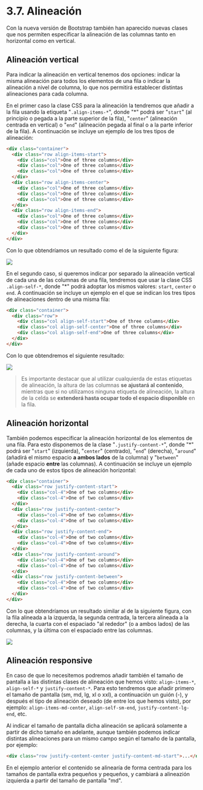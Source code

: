 # 3.7. Alineación

Con la nueva versión de Bootstrap también han aparecido nuevas clases que nos permiten especificar la alineación de las columnas tanto en horizontal como en vertical.

## Alineación vertical

Para indicar la alineación en vertical tenemos dos opciones: indicar la misma alineación para todos los elementos de una fila o indicar la alineación a nivel de columna, lo que nos permitirá establecer distintas alineaciones para cada columna.

En el primer caso la clase CSS para la alineación la tendremos que añadir a la fila usando la etiqueta "`.align-items-*`", donde "\*" podrá ser "`start`" (al principio o pegada a la parte superior de la fila), "`center`" (alineación centrada en vertical) o "`end`" (alineación pegada al final o a la parte inferior de la fila). A continuación se incluye un ejemplo de los tres tipos de alineación:

```html
<div class="container">
  <div class="row align-items-start">
    <div class="col">One of three columns</div>
    <div class="col">One of three columns</div>
    <div class="col">One of three columns</div>
  </div>
  <div class="row align-items-center">
    <div class="col">One of three columns</div>
    <div class="col">One of three columns</div>
    <div class="col">One of three columns</div>
  </div>
  <div class="row align-items-end">
    <div class="col">One of three columns</div>
    <div class="col">One of three columns</div>
    <div class="col">One of three columns</div>
  </div>
</div>
```

Con lo que obtendríamos un resultado como el de la siguiente figura:

![](assets/ejemplo-alineacion-1.png)

En el segundo caso, si queremos indicar por separado la alineación vertical de cada una de las columnas de una fila, tendremos que usar la clase CSS `.align-self-*`, donde "\*" podrá adoptar los mismos valores: `start`, `center` o `end`. A continuación se incluye un ejemplo en el que se indican los tres tipos de alineaciones dentro de una misma fila:

```html
<div class="container">
  <div class="row">
    <div class="col align-self-start">One of three columns</div>
    <div class="col align-self-center">One of three columns</div>
    <div class="col align-self-end">One of three columns</div>
  </div>
</div>
```

Con lo que obtendremos el siguiente resultado:

![](assets/ejemplo-alineacion-2.png)

> Es importante destacar que al utilizar cualquierda de estas etiquetas de alineación, la altura de las columnas **se ajustará al contenido**, mientras que si no utilizamos ninguna etiqueta de alineación, la altura de la celda se **extenderá hasta ocupar todo el espacio disponible** en la fila.

## Alineación horizontal

También podemos especificar la alineación horizontal de los elementos de una fila. Para esto disponemos de la clase "`.justify-content-*`", donde "\*" podrá ser "`start`" (izquierda), "`center`" (centrado), "`end`" (derecha), "`around`" (añadirá el mismo espacio **a ambos lados** de la columna) y "`between`" (añade espacio **entre** las columnas). A continuación se incluye un ejemplo de cada uno de estos tipos de alineación horizontal:

```html
<div class="container">
  <div class="row justify-content-start">
    <div class="col-4">One of two columns</div>
    <div class="col-4">One of two columns</div>
  </div>
  <div class="row justify-content-center">
    <div class="col-4">One of two columns</div>
    <div class="col-4">One of two columns</div>
  </div>
  <div class="row justify-content-end">
    <div class="col-4">One of two columns</div>
    <div class="col-4">One of two columns</div>
  </div>
  <div class="row justify-content-around">
    <div class="col-4">One of two columns</div>
    <div class="col-4">One of two columns</div>
  </div>
  <div class="row justify-content-between">
    <div class="col-4">One of two columns</div>
    <div class="col-4">One of two columns</div>
  </div>
</div>
```

Con lo que obtendríamos un resultado similar al de la siguiente figura, con la fila alineada a la izquerda, la segunda centrada, la tercera alineada a la derecha, la cuarta con el espaciado "al rededor" (o a ambos lados) de las columnas, y la última con el espaciado entre las columnas.

![](assets/ejemplo-alineacion-horizontal.png)

## Alineación responsive

En caso de que lo necesitemos podremos añadir también el tamaño de pantalla a las distintas clases de alineación que hemos visto: `align-items-*`, `align-self-*` y `justify-content-*`. Para esto tendremos que añadir primero el tamaño de pantalla (sm, md, lg, xl o xxl), a continuación un guión (-), y después el tipo de alineación deseado (de entre los que hemos visto), por ejemplo: `align-items-md-center`, `align-self-sm-end`, `justify-content-lg-end`, etc.

Al indicar el tamaño de pantalla dicha alineación se aplicará solamente a partir de dicho tamaño en adelante, aunque también podemos indicar distintas alineaciones para un mismo campo según el tamaño de la pantalla, por ejemplo:

```html
<div class="row justify-content-center justify-content-md-start">...</div>
```

En el ejemplo anterior el contenido se alinearía de forma centrada para los tamaños de pantalla extra pequeños y pequeños, y cambiará a alineazión izquierda a partir del tamaño de pantalla "md".
